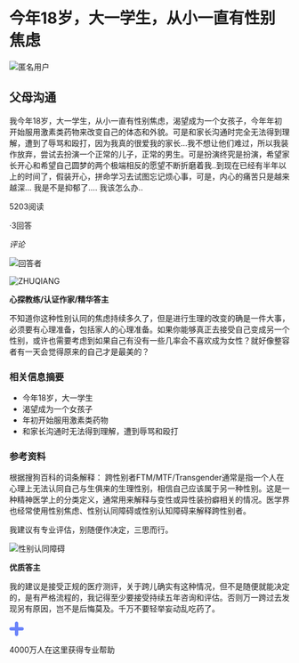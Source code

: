 # 今年18岁，大一学生，从小一直有性别焦虑

![匿名用户](https://ossimg.xinli001.com/20181126/012930b1f5feb6367356431b9eb03a83.jpg!80?x-oss-process=image/resize,w_100)

## 父母沟通

我今年18岁，大一学生，从小一直有性别焦虑，渴望成为一个女孩子，今年年初开始服用激素类药物来改变自己的体态和外貌。可是和家长沟通时完全无法得到理解，遭到了辱骂和殴打，因为我真的很爱我的家长...我不想让他们难过，所以我装作放弃，尝试去扮演一个正常的儿子，正常的男生。可是扮演终究是扮演，希望家长开心和希望自己圆梦的两个极端相反的愿望不断折磨着我..到现在已经有半年以上的时间了，假装开心，拼命学习去试图忘记烦心事，可是，内心的痛苦只是越来越深... 我是不是抑郁了.... 我该怎么办..

5203阅读

·3回答

*评论*

![回答者](//static.xinli001.com/node-website/public/img/answer-title.c2f2273a.png)

![ZHUQIANG](https://ossimg.xinli001.com/20190323/0f3719139c6f1fe0193c605e03970890.jpg?x-oss-process=image/resize,w_100)

**心探教练/认证作家/精华答主**

不知道你这种性别认同的焦虑持续多久了，但是进行生理的改变的确是一件大事，必须要有心理准备，包括家人的心理准备。如果你能够真正去接受自己变成另一个性别，或许也需要考虑到如果自己有没有一些几率会不喜欢成为女性？就好像整容者有一天会觉得原来的自己才是最美的？

### 相关信息摘要
- 今年18岁，大一学生
- 渴望成为一个女孩子
- 年初开始服用激素类药物
- 和家长沟通时无法得到理解，遭到辱骂和殴打

### 参考资料
根据搜狗百科的词条解释：
跨性别者FTM/MTF/Transgender通常是指一个人在心理上无法认同自己与生俱来的生理性别，相信自己应该属于另一种性别。这是一种精神医学上的分类定义，通常用来解释与变性或异性装扮癖相关的情况。医学界也经常使用性别焦虑、性别认同障碍或性别认知障碍来解释跨性别者。

我建议有专业评估，别随便作决定，三思而行。

![性别认同障碍](https://image.xinli001.com/images/avatar.jpg?x-oss-process=image/resize,w_100)

**优质答主** 

我的建议是接受正规的医疗测评，关于跨儿确实有这种情况，但不是随便就能决定的，是有严格流程的，我记得至少要接受持续五年咨询和评估。否则万一跨过去发现另有原因，岂不是后悔莫及。千万不要轻举妄动乱吃药了。

![分享](data:image/png;base64,iVBORw0KGgoAAAANSUhEUgAAABoAAAAaCAYAAACpSkzOAAAAAXNSR0IArs4c6QAAAMRJREFUSEtjZCAS1K/6z/bq5p8mBgaGOKiWRWLqLHWNYYy/iDGCkRhFIDWZzb87GP7/L0dRz8jYOb2WtYIYM0ix6BnD//+SaBY9n17LKkVdi5p+/cdm4PQ6NqIcS5QicNCNWoQWzqNBh5HwiE51KDkePZ8Qk0HwqWFkfM7AwAAuQRix5nhKLUDXz8jYCbIIM8dT36LndLUIs7Ckvo86GemWGIh1/GhZh5HCR4MOPQSILusGX9BhK6oYGWnQOKFXc4vSBiQA9LWQ7/giNa0AAAAASUVORK5CYII=)

4000万人在这里获得专业帮助
<!-- tcd_original_link https://m.xinli001.com/qa/100163415?source=activity-329& -->
